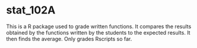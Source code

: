 # stat_102A

This is a R package used to grade written functions. It compares the results obtained by the functions written by the students to the expected results. It then finds the average.
Only grades Rscripts so far. 